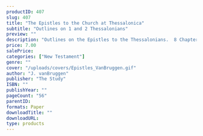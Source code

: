```yaml
---
productID: 407
slug: 407
title: "The Epistles to the Church at Thessalonica"
subtitle: "Outlines on 1 and 2 Thessalonians"
preview: ""
description: "Outlines on the Epistles to the Thessalonians.  8 Chapters. Includes points for discussion, but no questions. Published by Pro Ecclesia Publishers."
price: 7.00
salePrice: 
categories: ["New Testament"]
genre: ""
cover: "/uploads/covers/Epistles_VanBruggen.gif"
author: "J. vanBruggen"
publisher: "The Study"
ISBN: ""
publishYear: ""
pageCount: "56"
parentID:
formats: Paper
downloadTitle: ""
downloadURL: 
type: products
---
```

